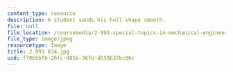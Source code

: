 ```yaml
---
content_type: resource
description: A student sands his hull shape smooth.
file: null
file_location: /coursemedia/2-993-special-topics-in-mechanical-engineering-the-art-and-science-of-boat-design-january-iap-2007/f70b5bfb26fcd01b36fbd550637bc06c_2993034.jpg
file_type: image/jpeg
resourcetype: Image
title: 2.993 034.jpg
uid: f70b5bfb-26fc-d01b-36fb-d550637bc06c
---
```

